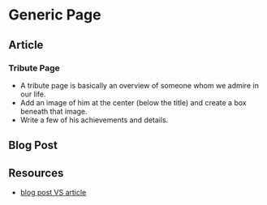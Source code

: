 # Generic Page

## Article

### Tribute Page
- A tribute page is basically an overview of someone whom we admire in our life. 
- Add an image of him at the center (below the title) and create a box beneath that image. 
- Write a few of his achievements and details.

## Blog Post

## Resources
- [blog post VS article](http://www.startsmallmedia.com/blog-post-vs-article/#:~:text=A%20blog%20post%20is%20usually,information%2C%20news%20and%20unbiased%20perspective.)